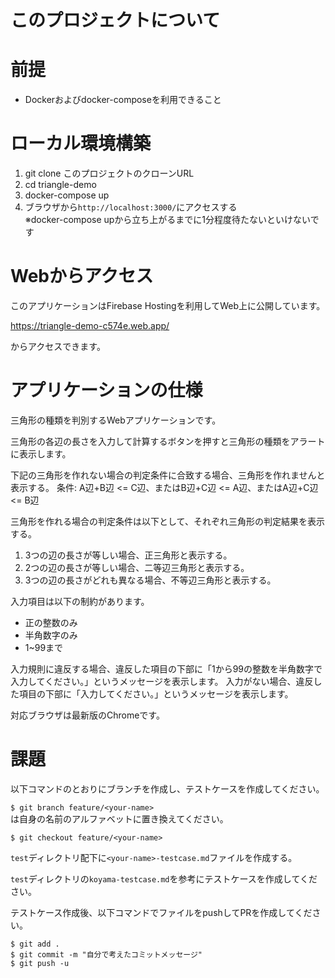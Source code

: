 # このプロジェクトについて

# 前提
- Dockerおよびdocker-composeを利用できること

# ローカル環境構築

1. git clone このプロジェクトのクローンURL
2. cd triangle-demo
3. docker-compose up
4. ブラウザから`http://localhost:3000/`にアクセスする  
※docker-compose upから立ち上がるまでに1分程度待たないといけないです

# Webからアクセス
このアプリケーションはFirebase Hostingを利用してWeb上に公開しています。

https://triangle-demo-c574e.web.app/

からアクセスできます。

# アプリケーションの仕様

三角形の種類を判別するWebアプリケーションです。

三角形の各辺の長さを入力して計算するボタンを押すと三角形の種類をアラートに表示します。

下記の三角形を作れない場合の判定条件に合致する場合、三角形を作れませんと表示する。
条件: A辺+B辺 <= C辺、またはB辺+C辺 <= A辺、またはA辺+C辺 <= B辺

三角形を作れる場合の判定条件は以下として、それぞれ三角形の判定結果を表示する。
1. 3つの辺の長さが等しい場合、正三角形と表示する。
2. 2つの辺の長さが等しい場合、二等辺三角形と表示する。
3. 3つの辺の長さがどれも異なる場合、不等辺三角形と表示する。 

入力項目は以下の制約があります。
- 正の整数のみ
- 半角数字のみ
- 1~99まで

入力規則に違反する場合、違反した項目の下部に「1から99の整数を半角数字で入力してください。」というメッセージを表示します。
入力がない場合、違反した項目の下部に「入力してください。」というメッセージを表示します。

対応ブラウザは最新版のChromeです。

# 課題

以下コマンドのとおりにブランチを作成し、テストケースを作成してください。

`$ git branch feature/<your-name>`  
<your-name>は自身の名前のアルファベットに置き換えてください。  

`$ git checkout feature/<your-name>`  

`test`ディレクトリ配下に`<your-name>-testcase.md`ファイルを作成する。
  
`test`ディレクトリの`koyama-testcase.md`を参考にテストケースを作成してください。
  
テストケース作成後、以下コマンドでファイルをpushしてPRを作成してください。
  
`$ git add .`  
`$ git commit -m "自分で考えたコミットメッセージ"`  
`$ git push -u`

